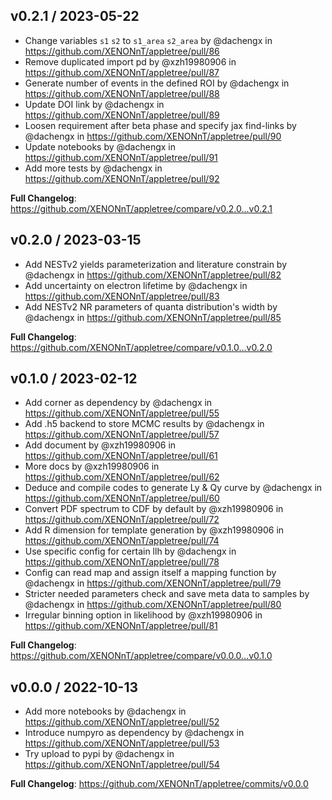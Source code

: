 v0.2.1 / 2023-05-22
-------------------
* Change variables `s1` `s2` to `s1_area` `s2_area` by @dachengx in https://github.com/XENONnT/appletree/pull/86
* Remove duplicated import pd by @xzh19980906 in https://github.com/XENONnT/appletree/pull/87
* Generate number of events in the defined ROI by @dachengx in https://github.com/XENONnT/appletree/pull/88
* Update DOI link by @dachengx in https://github.com/XENONnT/appletree/pull/89
* Loosen requirement after beta phase and specify jax find-links by @dachengx in https://github.com/XENONnT/appletree/pull/90
* Update notebooks by @dachengx in https://github.com/XENONnT/appletree/pull/91
* Add more tests by @dachengx in https://github.com/XENONnT/appletree/pull/92

**Full Changelog**: https://github.com/XENONnT/appletree/compare/v0.2.0...v0.2.1


v0.2.0 / 2023-03-15
-------------------
* Add NESTv2 yields parameterization and literature constrain by @dachengx in https://github.com/XENONnT/appletree/pull/82
* Add uncertainty on electron lifetime by @dachengx in https://github.com/XENONnT/appletree/pull/83
* Add NESTv2 NR parameters of quanta distribution's width by @dachengx in https://github.com/XENONnT/appletree/pull/85

**Full Changelog**: https://github.com/XENONnT/appletree/compare/v0.1.0...v0.2.0


v0.1.0 / 2023-02-12
-------------------
* Add corner as dependency by @dachengx in https://github.com/XENONnT/appletree/pull/55
* Add .h5 backend to store MCMC results by @dachengx in https://github.com/XENONnT/appletree/pull/57
* Add document by @xzh19980906 in https://github.com/XENONnT/appletree/pull/61
* More docs by @xzh19980906 in https://github.com/XENONnT/appletree/pull/62
* Deduce and compile codes to generate Ly & Qy curve by @dachengx in https://github.com/XENONnT/appletree/pull/60
* Convert PDF spectrum to CDF by default by @xzh19980906 in https://github.com/XENONnT/appletree/pull/72
* Add R dimension for template generation by @xzh19980906 in https://github.com/XENONnT/appletree/pull/74
* Use specific config for certain llh by @dachengx in https://github.com/XENONnT/appletree/pull/78
* Config can read map and assign itself a mapping function by @dachengx in https://github.com/XENONnT/appletree/pull/79
* Stricter needed parameters check and save meta data to samples by @dachengx in https://github.com/XENONnT/appletree/pull/80
* Irregular binning option in likelihood by @xzh19980906 in https://github.com/XENONnT/appletree/pull/81

**Full Changelog**: https://github.com/XENONnT/appletree/compare/v0.0.0...v0.1.0


v0.0.0 / 2022-10-13
-------------------
* Add more notebooks by @dachengx in https://github.com/XENONnT/appletree/pull/52
* Introduce numpyro as dependency by @dachengx in https://github.com/XENONnT/appletree/pull/53
* Try upload to pypi by @dachengx in https://github.com/XENONnT/appletree/pull/54

**Full Changelog**: https://github.com/XENONnT/appletree/commits/v0.0.0
